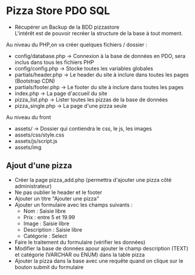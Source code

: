 # Pizza Store PDO SQL

- Récupérer un Backup de la BDD pizzastore  
L'intérêt est de pouvoir recréer la structure de la base à tout moment.

Au niveau du PHP,on va créer quelques fichiers / dossier :  
- config/database.php -> Connexion à la base de données en PDO, sera inclus dans tous les fichiers PHP
- config/config.php -> Stocke toutes les variables globales
- partials/header.php -> Le header du site à inclure dans toutes les pages (Bootstrap CDN)
- partials/footer.php -> Le footer du site à inclure dans toutes les pages
- index.php -> La page d'accueil du site
- pizza_list.php -> Lister toutes les pizzas de la base de données
- pizza_single.php -> La page d'une pizza seule

Au niveau du front
- assets/ -> Dossier qui contiendra le css, le js, les images
- assets/css/style.css
- assets/js/script.js
- assets/img

## Ajout d'une pizza

- Créer la page pizza_add.php (permettra d'ajouter une pizza côté administrateur)
- Ne pas oublier le header et le footer
- Ajouter un titre "Ajouter une pizza"
- Ajouter un formulaire avec les champs suivants :
    - Nom : Saisie libre
    - Prix : entre 5 et 19.99
    - Image : Saisie libre
    - Description : Saisie libre
    - Catégorie : Select
- Faire le traitement du formulaire (vérifier les données)
- Modifier la base de données apour ajouter le champ description (TEXT) et catégorie (VARCHAR ou ENUM) dans la table pizza
- Ajouter la pizza dans la base avec une requête quand on clique sur le bouton submit du formulaire
